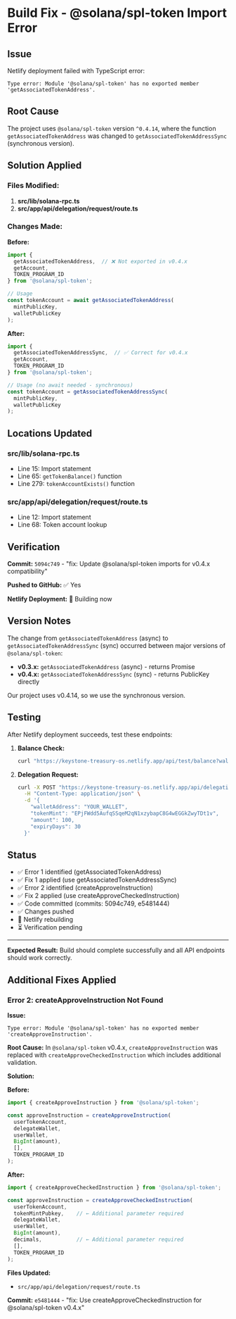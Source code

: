 # Build Fix - @solana/spl-token Import Error

## Issue
Netlify deployment failed with TypeScript error:
```
Type error: Module '@solana/spl-token' has no exported member 'getAssociatedTokenAddress'.
```

## Root Cause
The project uses `@solana/spl-token` version `^0.4.14`, where the function `getAssociatedTokenAddress` was changed to `getAssociatedTokenAddressSync` (synchronous version).

## Solution Applied

### Files Modified:
1. **src/lib/solana-rpc.ts**
2. **src/app/api/delegation/request/route.ts**

### Changes Made:

**Before:**
```typescript
import { 
  getAssociatedTokenAddress,  // ❌ Not exported in v0.4.x
  getAccount,
  TOKEN_PROGRAM_ID 
} from '@solana/spl-token';

// Usage
const tokenAccount = await getAssociatedTokenAddress(
  mintPublicKey,
  walletPublicKey
);
```

**After:**
```typescript
import { 
  getAssociatedTokenAddressSync,  // ✅ Correct for v0.4.x
  getAccount,
  TOKEN_PROGRAM_ID 
} from '@solana/spl-token';

// Usage (no await needed - synchronous)
const tokenAccount = getAssociatedTokenAddressSync(
  mintPublicKey,
  walletPublicKey
);
```

## Locations Updated

### src/lib/solana-rpc.ts
- Line 15: Import statement
- Line 65: `getTokenBalance()` function
- Line 279: `tokenAccountExists()` function

### src/app/api/delegation/request/route.ts
- Line 12: Import statement
- Line 68: Token account lookup

## Verification

**Commit:** `5094c749` - "fix: Update @solana/spl-token imports for v0.4.x compatibility"

**Pushed to GitHub:** ✅ Yes

**Netlify Deployment:** 🔄 Building now

## Version Notes

The change from `getAssociatedTokenAddress` (async) to `getAssociatedTokenAddressSync` (sync) occurred between major versions of `@solana/spl-token`:

- **v0.3.x:** `getAssociatedTokenAddress` (async) - returns Promise
- **v0.4.x:** `getAssociatedTokenAddressSync` (sync) - returns PublicKey directly

Our project uses v0.4.14, so we use the synchronous version.

## Testing

After Netlify deployment succeeds, test these endpoints:

1. **Balance Check:**
   ```bash
   curl "https://keystone-treasury-os.netlify.app/api/test/balance?wallet=YOUR_WALLET"
   ```

2. **Delegation Request:**
   ```bash
   curl -X POST "https://keystone-treasury-os.netlify.app/api/delegation/request" \
     -H "Content-Type: application/json" \
     -d '{
       "walletAddress": "YOUR_WALLET",
       "tokenMint": "EPjFWdd5AufqSSqeM2qN1xzybapC8G4wEGGkZwyTDt1v",
       "amount": 100,
       "expiryDays": 30
     }'
   ```

## Status

- ✅ Error 1 identified (getAssociatedTokenAddress)
- ✅ Fix 1 applied (use getAssociatedTokenAddressSync)
- ✅ Error 2 identified (createApproveInstruction)
- ✅ Fix 2 applied (use createApproveCheckedInstruction)
- ✅ Code committed (commits: 5094c749, e5481444)
- ✅ Changes pushed
- 🔄 Netlify rebuilding
- ⏳ Verification pending

---

**Expected Result:** Build should complete successfully and all API endpoints should work correctly.

## Additional Fixes Applied

### Error 2: createApproveInstruction Not Found

**Issue:**
```
Type error: Module '@solana/spl-token' has no exported member 'createApproveInstruction'.
```

**Root Cause:**
In `@solana/spl-token` v0.4.x, `createApproveInstruction` was replaced with `createApproveCheckedInstruction` which includes additional validation.

**Solution:**

**Before:**
```typescript
import { createApproveInstruction } from '@solana/spl-token';

const approveInstruction = createApproveInstruction(
  userTokenAccount,
  delegateWallet,
  userWallet,
  BigInt(amount),
  [],
  TOKEN_PROGRAM_ID
);
```

**After:**
```typescript
import { createApproveCheckedInstruction } from '@solana/spl-token';

const approveInstruction = createApproveCheckedInstruction(
  userTokenAccount,
  tokenMintPubkey,    // ← Additional parameter required
  delegateWallet,
  userWallet,
  BigInt(amount),
  decimals,           // ← Additional parameter required
  [],
  TOKEN_PROGRAM_ID
);
```

**Files Updated:**
- `src/app/api/delegation/request/route.ts`

**Commit:** `e5481444` - "fix: Use createApproveCheckedInstruction for @solana/spl-token v0.4.x"
